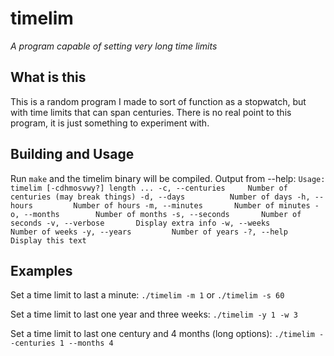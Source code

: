 timelim
========
_A program capable of setting very long time limits_

## What is this
This is a random program I made to sort of function as a 
stopwatch, but with time limits that can span centuries. 
There is no real point to this program, it is just something 
to experiment with.

## Building and Usage
Run `make` and the timelim binary will be compiled. 
Output from --help:
`Usage: timelim [-cdhmosvwy?] length ...
  -c, --centuries     Number of centuries (may break things)
  -d, --days          Number of days
  -h, --hours         Number of hours
  -m, --minutes       Number of minutes
  -o, --months        Number of months
  -s, --seconds       Number of seconds
  -v, --verbose       Display extra info
  -w, --weeks         Number of weeks
  -y, --years         Number of years
  -?, --help          Display this text`


## Examples
Set a time limit to last a minute: 
`./timelim -m 1` or `./timelim -s 60`

Set a time limit to last one year and three weeks:
`./timelim -y 1 -w 3`

Set a time limit to last one century and 4 months (long options):
`./timelim --centuries 1 --months 4`
